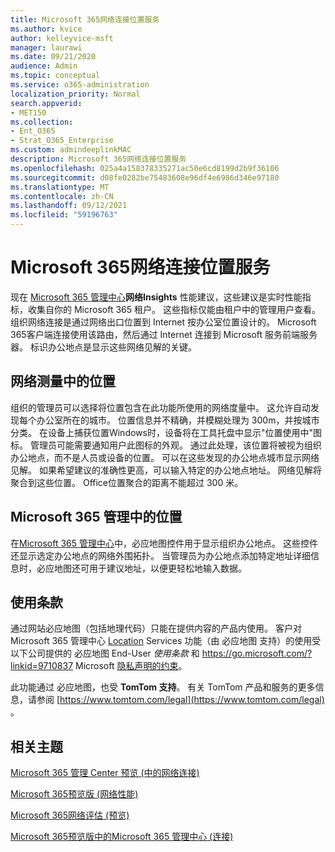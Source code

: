 ```yaml
---
title: Microsoft 365网络连接位置服务
ms.author: kvice
author: kelleyvice-msft
manager: laurawi
ms.date: 09/21/2020
audience: Admin
ms.topic: conceptual
ms.service: o365-administration
localization_priority: Normal
search.appverid:
- MET150
ms.collection:
- Ent_O365
- Strat_O365_Enterprise
ms.custom: admindeeplinkMAC
description: Microsoft 365网络连接位置服务
ms.openlocfilehash: 025a4a158378335271ac50e6cd8199d2b9f36106
ms.sourcegitcommit: d08fe0282be75483608e96df4e6986d346e97180
ms.translationtype: MT
ms.contentlocale: zh-CN
ms.lasthandoff: 09/12/2021
ms.locfileid: "59196763"
---
```

# <a name="microsoft-365-network-connectivity-location-services"></a>Microsoft 365网络连接位置服务

现在 <a href="https://go.microsoft.com/fwlink/p/?linkid=2024339" target="_blank">Microsoft 365 管理中心</a>**网络Insights** 性能建议，这些建议是实时性能指标，收集自你的 Microsoft 365 租户。 这些指标仅能由租户中的管理用户查看。 组织网络连接是通过网络出口位置到 Internet 按办公室位置设计的。 Microsoft 365客户端连接使用该路由，然后通过 Internet 连接到 Microsoft 服务前端服务器。 标识办公地点是显示这些网络见解的关键。

## <a name="location-in-network-measurements"></a>网络测量中的位置

组织的管理员可以选择将位置包含在此功能所使用的网络度量中。 这允许自动发现每个办公室所在的城市。 位置信息并不精确，并模糊处理为 300m，并按城市分类。 在设备上捕获位置Windows时，设备将在工具托盘中显示"位置使用中"图标。  管理员可能需要通知用户此图标的外观。 通过此处理，该位置将被视为组织办公地点，而不是人员或设备的位置。 可以在这些发现的办公地点城市显示网络见解。 如果希望建议的准确性更高，可以输入特定的办公地点地址。 网络见解将聚合到这些位置。 Office位置聚合的距离不能超过 300 米。

## <a name="location-in-the-microsoft-365-admin-center"></a>Microsoft 365 管理中的位置

在<a href="https://go.microsoft.com/fwlink/p/?linkid=2024339" target="_blank">Microsoft 365 管理中心</a>中，必应地图控件用于显示组织办公地点。 这些控件还显示选定办公地点的网络外围拓扑。 当管理员为办公地点添加特定地址详细信息时，必应地图还可用于建议地址，以便更轻松地输入数据。

## <a name="terms-of-use"></a>使用条款

通过网站必应地图（包括地理代码）只能在提供内容的产品内使用。 客户对 Microsoft 365 管理中心 <a href="https://go.microsoft.com/fwlink/p/?linkid=2024339" target="_blank">Location</a> Services 功能（由 必应地图 支持）的使用受以下公司提供的 必应地图 End-User _使用条款_ 和 <https://go.microsoft.com/?linkid=9710837> Microsoft [隐私声明的约束](https://go.microsoft.com/fwlink/?LinkID=248686)。

此功能通过 必应地图，也受 **TomTom 支持**。 有关 TomTom 产品和服务的更多信息，请参阅 [https://www.tomtom.com/legal](https://www.tomtom.com/legal) 。

## <a name="related-topics"></a>相关主题

[Microsoft 365 管理 Center 预览 (中的网络连接) ](office-365-network-mac-perf-overview.md)

[Microsoft 365预览版 (网络性能) ](office-365-network-mac-perf-insights.md)

[Microsoft 365网络评估 (预览) ](office-365-network-mac-perf-score.md)

[Microsoft 365预览版中的Microsoft 365 管理中心 (连接) ](office-365-network-mac-perf-onboarding-tool.md)
